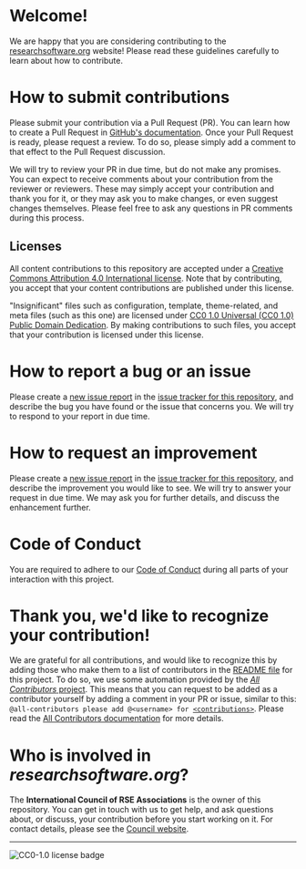 # Welcome!

We are happy that you are considering contributing to the [researchsoftware.org](https://researchsoftware.org) website!
Please read these guidelines carefully to learn about how to contribute.

# How to submit contributions

Please submit your contribution via a Pull Request (PR).
You can learn how to create a Pull Request in [GitHub's documentation](https://docs.github.com/en/github/collaborating-with-issues-and-pull-requests/creating-a-pull-request).
Once your Pull Request is ready, please request a review.
To do so, please simply add a comment to that effect to the Pull Request discussion.

We will try to review your PR in due time, but do not make any promises.
You can expect to receive comments about your contribution from the reviewer or reviewers.
These may simply accept your contribution and thank you for it, or they may ask you to make changes, or even suggest changes themselves.
Please feel free to ask any questions in PR comments during this process.

## Licenses

All content contributions to this repository are accepted under a [Creative Commons Attribution 4.0 International license](https://creativecommons.org/licenses/by/4.0/). Note that by contributing, you accept that your content contributions are published under this license.

"Insignificant" files such as configuration, template, theme-related, and meta files (such as this one) are licensed under [CC0 1.0 Universal (CC0 1.0)
Public Domain Dedication](https://creativecommons.org/publicdomain/zero/1.0/deed.en). By making contributions to such files, you accept that your contribution is licensed under this license.

# How to report a bug or an issue

Please create a [new issue report](https://github.com/RSE-leaders/researchsoftware.org/issues/new/choose) in the [issue tracker for this repository](https://github.com/RSE-leaders/researchsoftware.org/issues), and describe the bug you have found or the issue that concerns you.
We will try to respond to your report in due time.

# How to request an improvement

Please create a [new issue report](https://github.com/RSE-leaders/researchsoftware.org/issues/new/choose) in the [issue tracker for this repository](https://github.com/RSE-leaders/researchsoftware.org/issues), and describe the improvement you would like to see.
We will try to answer your request in due time.
We may ask you for further details, and discuss the enhancement further.

# Code of Conduct

You are required to adhere to our [Code of Conduct](https://researchsoftware.org/council/code-of-conduct.html) during all parts of your interaction with this project.

# Thank you, we'd like to recognize your contribution!

We are grateful for all contributions, and would like to recognize this by adding those who make them to a list of contributors in the [README file](README.md) for this project.
To do so, we use some automation provided by the [*All Contributors* project](https://allcontributors.org/).
This means that you can request to be added as a contributor yourself by adding a comment in your PR or issue, similar to this: `@all-contributors please add @<username> for `[`<contributions>`](https://allcontributors.org/docs/en/emoji-key).
Please read the [All Contributors documentation](https://allcontributors.org/docs/en/bot/usage) for more details.

# Who is involved in *researchsoftware.org*?

The **International Council of RSE Associations** is the owner of this repository.
You can get in touch with us to get help, and ask questions about, or discuss, your contribution before you start working on it.
For contact details, please see the [Council website](https://researchsoftware.org/council.html).

---

![CC0-1.0 license badge](https://img.shields.io/badge/license-CC0--1.0-blue)
